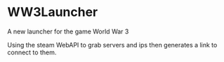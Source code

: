 # WW3Launcher
A new launcher for the game World War 3

Using the steam WebAPI to grab servers and ips then generates a link to connect to them.
